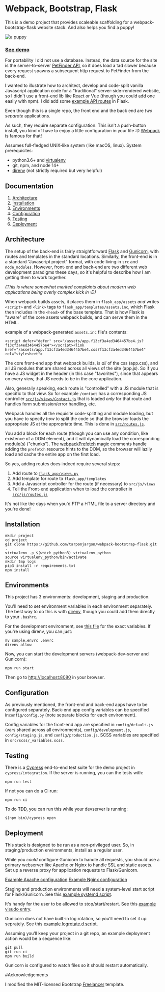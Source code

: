 


# Webpack, Bootstrap, Flask

This is a demo project that provides scaleable scaffolding for a webpack-bootstrap-flask website stack. And also helps you find a puppy!

![a puppy](https://puppies.thewhiteroom.com/assets/images/binx.jpg)

### [See demo](https://puppies.thewhiteroom.com/)
For portability I did not use a database. Instead, the data source for the site is the server-to-server [PetFinder API](https://www.petfinder.com/developers/v2/docs/), so it does load a tad slower because every request spawns a subsequent http request to PetFinder from the back-end.

I wanted to illustrate how to architect, develop and code-split vanilla Javascript application code for a "traditional" server-side-rendered website, so I didn't use a front-end lib like React or Vue (though you could add one easily with npm).  I did add some [example API routes](https://github.com/tarponjargon/webpack-bootstrap-flask/blob/master/flask_app/routes/api.py) in Flask.

Even though this is a single repo, the front end and the back end are *two separate* applications.

As such, they require separate configuration. This isn't a push-button install, you kind of have to enjoy a little configuration in your life :D [Webpack](https://webpack.js.org/) is famous for that!

Assumes full-fledged UNIX-like system (like macOS, linux). System prerequisites:
- python3.6+ and [virtualenv](https://docs.python-guide.org/dev/virtualenvs/)
- git, npm, and node 14+
-  [direnv](https://shivamarora.medium.com/a-guide-to-manage-your-environment-variables-in-a-better-way-using-direnv-2c1cd475c8e) (not strictly required but very helpful)

## Documentation
1.  [Architecture](#architecture)
2.  [Installation](#installation)
3.  [Environments](#environments)
4.  [Configuration](#configuration)
5.  [Testing](#testing)
6.  [Deployment](#deployment)

<a  name="architecture"></a>
## Architecture

The setup of the back-end is fairly straightforward [Flask](https://flask.palletsprojects.com/en/2.0.x/) and [Gunicorn](https://gunicorn.org/), with routes and templates in the standard locations. Similarly, the front-end is in a standard "Javascript project" format, with code living in `src` and `node_modules`. However, front-end and back-end are two different web development paradigms these days, so it's helpful to describe how I am getting them to work together.

*(This is where somewhat merited complaints about modern web applications being overly complex kick in :D)*

When webpack builds assets, it places them in `flask_app/assets`  *and* writes `<script>` and `<link>` tags to `flask_app/templates/assets.inc`, which Flask then includes in the `<head>` of the base template. That is how Flask is "aware" of the core assets webpack builds, and can serve them in the HTML.

example of a webpack-generated `assets.inc` file's contents:

	<script defer="defer" src="/assets/app.f13cf3a4ed3464457be4.js?f13cf3a4ed3464457be4"></script><link href="/assets/app.f13cf3a4ed3464457be4.css?f13cf3a4ed3464457be4" rel="stylesheet">

The core front-end app that webpack builds, is *all* of the css (app.css), and all JS modules that are shared across all views of the site (app.js). So if you have a JS widget in the header (in this case "favorites"), since that appears on every view, that JS needs to be in the core application.

Also, generally speaking, each route is "controlled" with a JS module that is specific to that view. So for example `/contact` has a corresponding JS controller [`src/js/views/Contact.js`](https://github.com/tarponjargon/webpack-bootstrap-flask/blob/master/src/js/views/Contact.js) that is loaded *only* for that route and handles form submission/error handling, etc.

 Webpack handles all the requisite code-splitting and module loading, but you have to specify *how* to split the code so that the browser loads the appropriate JS at the appropriate time. This is done in [`src/routes.js`](https://github.com/tarponjargon/webpack-bootstrap-flask/blob/master/src/js/routes.js).

You add a block for each route (though you can use any condition, like existence of a DOM element), and it will dynamically load the corresponding module(s) ("chunks"). The [webpackPrefetch](https://webpack.js.org/guides/code-splitting/) magic comments handle adding the `prefetch` resource hints to the DOM, so the browser will lazily load and cache the entire app on the first load.

So yes, adding routes does indeed require several steps:
1. Add route to [`flask_app/views.py`](https://github.com/tarponjargon/webpack-bootstrap-flask/blob/master/flask_app/routes/views.py)
2. Add template for route to `flask_app/templates`
3. Add a Javascript controller for the route (if necessary) to `src/js/views`
4. Tell the Front-end application when to load the controller in [`src/js/routes.js`](https://github.com/tarponjargon/webpack-bootstrap-flask/blob/master/src/js/routes.js)

It's not like the days when you'd FTP a HTML file to a server directory and you're done!
<a  name="installation"></a>
## Installation

    mkdir project
    cd project
    git clone https://github.com/tarponjargon/webpack-bootstrap-flask.git .
    virtualenv -p $(which python3) virtualenv_python
    source virtualenv_python/bin/activate
    mkdir tmp logs
    pip3 install -r requirements.txt
    npm install

<a  name="environments"></a>
## Environments
This project has 3 environments: development, staging and production.

You'll need to set environment variables in each environment separately. The best way to do this is with [direnv](https://shivamarora.medium.com/a-guide-to-manage-your-environment-variables-in-a-better-way-using-direnv-2c1cd475c8e), though you could add them directly to your `.bashrc`.

For the development environment, see [this file](https://github.com/tarponjargon/webpack-bootstrap-flask/blob/master/sample.envrc) for the exact variables. If you're using direnv, you can just:

    mv sample.envrc .envrc
    direnv allow

Now, you can start the development servers (webpack-dev-server and Gunicorn):

    npm run start

Then go to [http://localhost:8080](http://localhost:8080) in your browser.

<a  name="configuration"></a>
## Configuration
As previously mentioned, the front-end and back-end apps have to be configured separately. Back-end app config variables can be specified in`config/config.py` (note separate blocks for each environment).

Config variables for the front-end app are specified in `config/default.js` (vars shared across all environments), `config/development.js`, `config/staging.js`, and `config/production.js`.  SCSS variables are specified in `src/scss/_variables.scss`.

<a  name="testing"></a>
## Testing
There is a [Cypress](https://www.cypress.io/) end-to-end test suite for the demo project in `cypress/integration`. If the server is running, you can the tests with:

    npm run test
If not you can do a CI run:

    npm run ci

To do TDD, you can run this while your devserver is running:

    $(npm bin)/cypress open

<a  name="deployment"></a>

## Deployment
This stack is designed to be run as a non-privileged user. So, in staging/production environments, install as a regular user.

While you *could* configure Gunicorn to handle all requests, you should use a primary webserver like Apache or Nginx to handle SSL and static assets.  Set up a reverse proxy for application requests to Flask/Gunicorn.

[Example Apache configuration](https://github.com/tarponjargon/webpack-bootstrap-flask/blob/master/sample.apache.vhost)
[Example Nginx configuration](https://github.com/tarponjargon/webpack-bootstrap-flask/blob/master/sample.nginx.conf)

Staging and production environments will need a system-level start script for Flask/Gunicorn. See this [example systemd script](https://github.com/tarponjargon/webpack-bootstrap-flask/blob/master/sample.systemd.conf).

It's handy for the user to be allowed to stop/start/restart. See this [example visudo entry](https://github.com/tarponjargon/webpack-bootstrap-flask/blob/master/sample.visudo).

Gunicorn does not have built-in log rotation, so you'll need to set it up seprately. See this [example logrotate.d script](https://github.com/tarponjargon/webpack-bootstrap-flask/blob/master/sample.logrotate).

Assuming you'll keep your project in a git repo, an example deployment action would be a sequence like:

    git pull
    git run ci
    npm run build

Gunicorn is configured to watch files so it should restart automatically.

#Acknowledgements

I modified the MIT-licensed Bootstrap [Freelancer](https://startbootstrap.com/theme/freelancer) template.